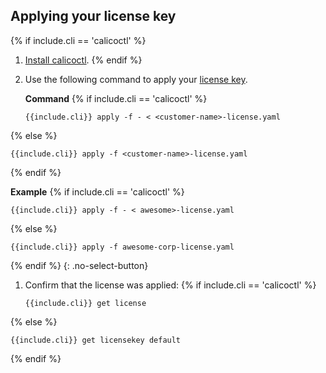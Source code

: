 ## Applying your license key

{% if include.cli == 'calicoctl' %}
1. [Install calicoctl]({{site.baseurl}}/getting-started/calicoctl/install#installing-calicoctl-as-a-kubernetes-pod).
{% endif %}

1. Use the following command to apply your [license key]({{site.baseurl}}/reference/resources/licensekey).

   **Command**
{% if include.cli == 'calicoctl' %}
   ```
   {{include.cli}} apply -f - < <customer-name>-license.yaml
   ```
{% else %}
   ```
   {{include.cli}} apply -f <customer-name>-license.yaml
   ```
{% endif %}


   **Example**
{% if include.cli == 'calicoctl' %}
   ```
   {{include.cli}} apply -f - < awesome>-license.yaml
   ```
{% else %}
   ```
   {{include.cli}} apply -f awesome-corp-license.yaml
   ```
{% endif %}
   {: .no-select-button}

1. Confirm that the license was applied:
{% if include.cli == 'calicoctl' %}
   ```
   {{include.cli}} get license
   ```
{% else %}
   ```
   {{include.cli}} get licensekey default
   ```
{% endif %}
